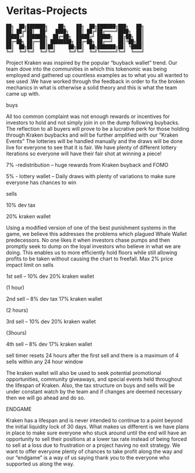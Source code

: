 # Veritas-Projects
                                    

    ██╗  ██╗███████╗    ██╗    ██╗  ██╗███████╗███╗   ██╗
    ██║ ██╔╝██║  ██╝   ████╗   ██║ ██╔╝██╔════╝████╗  ██║
    █████╔╝ ███████╗  ██╔═██╗  █████╔╝ █████╗  ██╔██╗ ██║
    ██╔═██╗ ██╔══██║ ████████╗ ██╔═██╗ ██╔══╝  ██║╚██╗██║
    ██║  ██╗██║  ██║██║     ██╗██║  ██╗███████╗██║ ╚████║
    ╚═╝  ╚═╝╚═╝  ╚═╝╚═╝     ╚═╝╚═╝  ╚═╝╚══════╝╚═╝  ╚═══╝


Project Kraken was inspired by the popular “buyback wallet” trend. Our team dove into the communities in which this tokenomic was being employed and gathered up countless examples as to what you all wanted to see used .We have worked through the feedback in order to fix the broken mechanics in what is otherwise a solid theory and this is what the team came up with.

buys

All too common complaint was not enough rewards or incentives for investors to hold and not simply join in on the dump following buybacks. The reflection to all buyers will prove to be a lucrative perk for those holding through Kraken buybacks and will be further amplified with our “Kraken Events” The lotteries will be handled manually and the draws will be done live for everyone to see that it is fair. We have plenty of different lottery iterations so everyone will have their fair shot at winning a piece!

7% -redistribution – huge rewards from Kraken buyback and FOMO

5% - lottery wallet – Daily draws with plenty of variations to make sure everyone has chances to win

sells

10% dev tax 

20% kraken wallet 

Using a modified version of one of the best punishment systems in the game, we believe this addresses the problems which plagued Whale Wallet predecessors. No one likes it when investors chase pumps and then promptly seek to dump on the loyal investors who believe in what we are doing. This enables us to more efficiently hold floors while still allowing profits to be taken without causing the chart to freefall. 
Max 2% price impact limit on sells  

1st sell – 10% dev  20% kraken wallet 

(1 hour)

2nd sell – 8% dev tax 17% kraken wallet 

(2 hours) 

3rd sell – 10% dev  20% kraken wallet 

(3hours) 

4th sell – 8% dev  17% kraken wallet 

sell timer resets 24 hours after the first sell and there is a maximum of 4 sells within any 24 hour window

The kraken wallet will also be used to seek potential promotional opportunities, community giveaways, and special events held throughout the lifespan of Kraken. Also, the tax structure on buys and sells will be under constant watch by the team and if changes are deemed necessary then we will go ahead and do so.
 


ENDGAME

Kraken has a lifespan and is never intended to continue to a point beyond the initial liquidity lock of 30 days. What makes us different is we have plans in place to make sure everyone who stuck around until the end will have an opportunity to sell their positions at a lower tax rate instead of being forced to sell at a loss due to frustration or a project having no exit strategy. We want to offer everyone plenty of chances to take profit along the way and our “endgame” is a way of us saying thank you to the everyone who supported us along the way.  
